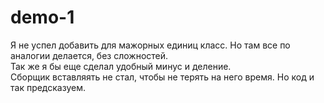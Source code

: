 # demo-1

Я не успел добавить для мажорных единиц класс. Но там все по аналогии делается, без сложностей.<br/>
Так же я бы еще сделал удобный минус и деление.<br/>
Сборщик вставляять не стал, чтобы не терять на него время. Но код и так предсказуем.<br/>
